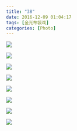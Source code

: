 ```yaml
---
title: "38"
date: 2016-12-09 01:04:17
tags: [金光布袋戏]
categories: [Photo]
---
```




![](https://imglf0.nosdn.127.net/img/dHhjSGozcjA1Mm5vSTluQ2cyeGxDbzRwTmduTWQwRXpybjZiRW9rU1dPTHM0WEJsUjZnckpBPT0.jpg)

![](https://imglf0.nosdn.127.net/img/dHhjSGozcjA1Mm5vSTluQ2cyeGxDdlFBY3c5ZWZSVWxFU1M3aVRuQXFZR1c1N2pGT3Vod3FBPT0.jpg)

![](https://imglf2.nosdn.127.net/img/dHhjSGozcjA1Mm5vSTluQ2cyeGxDbDdvSmoyb0F0ZDVIbWt4MXRmNlJReWxvOTJqTCtVSXF3PT0.jpg)

![](https://imglf1.nosdn.127.net/img/dHhjSGozcjA1Mm5vSTluQ2cyeGxDc2hoUXNmamU5TWNRVjcvMUdVZzZ6NDRid2VXWUZTM1FnPT0.jpg)

![](https://imglf0.nosdn.127.net/img/dHhjSGozcjA1Mm5vSTluQ2cyeGxDZ3dzaWl2QS9EL3o3akVENk1qaDBHQXdZbG5xK2JBY1RRPT0.jpg)

![](https://imglf0.nosdn.127.net/img/dHhjSGozcjA1Mm5vSTluQ2cyeGxDaFBJeGwvdDcrZHVRQytqRE1kbGY4cE5ra3lON3NCT21RPT0.jpg)

![](https://imglf1.nosdn.127.net/img/dHhjSGozcjA1Mm5vSTluQ2cyeGxDbS9scE1CRDB6c0hBWkU3eUNzWlBPM3ZEQU5MVEEzeHdnPT0.jpg)

![](https://imglf0.nosdn.127.net/img/dHhjSGozcjA1Mm5vSTluQ2cyeGxDajVGbEdOa2JSNDJjQ3Y2V3d0ak9jRG5LZ0J5ak1La3NBPT0.jpg)